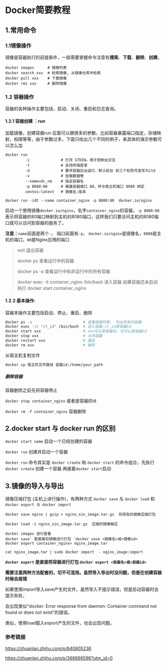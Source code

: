 # Docker简要教程

## 1.常用命令

### 1.1镜像操作

镜像是容器执行的前提条件，一般需要掌握命令注意有**搜索**、**下载**、**删除**、**创建**。

```shell
docker images      # 镜像列表
docker search xxx  # 检索镜像, 从镜像仓库中检索
docker pull xxx    # 下载镜像
docker rmi xxx     # 删除镜像
```

### 1.2 容器操作

容器的各种操作主要包括，启动、关闭、重启和日志查询。

#### 1.2.1 容器创建 ：run

加载镜像，创建容器run 后面可以跟很多的参数，比如容器暴露端口指定，存储映射，权限等等，由于参数过多，下面只给出几个不同的例子，来具体的演示参数可以怎么加

```text
docker run
         -i              # 打开 STDIN，用于控制台交互
         -t              # 支持终端登录
         -d              # 要求容器后台运行，默认前台 前三个标签可连写为itd
         -v              # 挂载数据卷
         --name=dc_nm    # 指定容器名
         -p 8080:80      # 暴露容器端口 80，并与宿主机端口 8080 绑定  
         centos:latest   # 镜像名:版本
```

```
docker run -idt --name container_nginx -p 8080:80  docker.io/nginx
```

启动一个使用镜像`docker.io/nginx`，名字`container_nginx`的容器，`-p 8080:80`表示将容器的80端口映射到主机的8080端口，这样我们只要访问主机的8080端口就可以访问到容器的服务了。

**注意：**`name`前面是两个`-`， 端口前面有`-p`， `docker.io/nginx`是镜像名，`8080`是主机的端口，`80`是Nginx应用的端口

> exit 退出容器
>
> docker ps 查看运行中的容器
>
> docker ps -a 查看运行中和非运行中的所有容器
>
> docker exec -it container_nginx /bin/bash 进入容器
> 如果容器还未启动 执行 docker start container_nginx

#### 1.2.2 基本操作:

容器本操作主要包括启动、停止、重启、删除

```bash
docker ps -a                       # 查看容器列表， 列出所有的容器
docker exec -it "ct_id" /bin/bash  # 进入容器,ct_id是容器id
docker start xxx                   # xxx可以是容器名，也可以是容器id
docker stop xxx                    # 关闭容器
docker restart xxx                 # 重启
docker rm xxx                      # 删除
```

从宿主机复制文件

```bash
docker cp 宿主机文件路径 容器id:/home/your_path
```

##### 删除容器

容器删除之前先将容器停止

`docker stop container_nginx` 或者是容器的id

`docker rm -f container_nginx` 容器删除

## 2.**docker start 与 docker run 的区别**

`docker start name` 启动一个已经创建的容器

`docker run` 创建并启动一个容器

`docker run` 命令其实是 `docker create` 和 `docker start` 的命令组合，先执行`docker create` 创建一个容器 再接着`docker start`启动

## 3.**镜像的导入与导出**

镜像压缩打包 (主机上进行操作)，有两种方式 `docker save` 与 `docker load` 和 `docker export 与 docker import`

```text
docker save nginx | gzip > nginx_xin_image.tar.gz  将现有的镜像压缩打包

docker load -i nginx_xin_image.tar.gz  压缩的镜像解压

docker images 进行查看
docker save` 是直接将镜像进行打包 `docker save <镜像名>或<镜像id>
docker export container_nginx> nginx_image.tar

cat nginx_image.tar | sudo docker import  - nginx_image:import
```

**`docker export` 是直接将容器进行打包 `docker export <容器名>或<容器id>`**

**需要注意两种方法配套的，切不可混用。虽然导入导出时没问题，但是在创建容器时候会报错**

如果使用import导入save产生的文件，虽然导入不提示错误，但是启动容器时会提示失败，

会出现类似"docker: Error response from daemon: Container command not found or does not exist"的错误。

类似，使用load载入export产生的文件，也会出现问题。

### 参考链接

https://zhuanlan.zhihu.com/p/640805236

https://zhuanlan.zhihu.com/p/366666596?utm_id=0